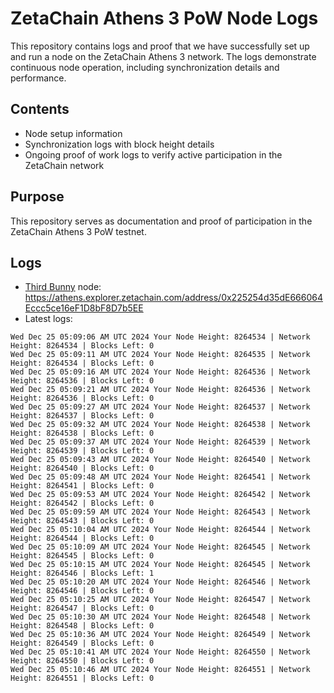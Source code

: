 # ZetaChain Athens 3 PoW Node Logs
This repository contains logs and proof that we have successfully set up and run a node on the ZetaChain Athens 3 network. The logs demonstrate continuous node operation, including synchronization details and performance.

## Contents
- Node setup information
- Synchronization logs with block height details
- Ongoing proof of work logs to verify active participation in the ZetaChain network

## Purpose
This repository serves as documentation and proof of participation in the ZetaChain Athens 3 PoW testnet.

## Logs

- [Third Bunny](https://thirdbunny.xyz/) node: https://athens.explorer.zetachain.com/address/0x225254d35dE666064Eccc5ce16eF1D8bF8D7b5EE
- Latest logs:
```
Wed Dec 25 05:09:06 AM UTC 2024 Your Node Height: 8264534 | Network Height: 8264534 | Blocks Left: 0
Wed Dec 25 05:09:11 AM UTC 2024 Your Node Height: 8264535 | Network Height: 8264534 | Blocks Left: 0
Wed Dec 25 05:09:16 AM UTC 2024 Your Node Height: 8264536 | Network Height: 8264536 | Blocks Left: 0
Wed Dec 25 05:09:21 AM UTC 2024 Your Node Height: 8264536 | Network Height: 8264536 | Blocks Left: 0
Wed Dec 25 05:09:27 AM UTC 2024 Your Node Height: 8264537 | Network Height: 8264537 | Blocks Left: 0
Wed Dec 25 05:09:32 AM UTC 2024 Your Node Height: 8264538 | Network Height: 8264538 | Blocks Left: 0
Wed Dec 25 05:09:37 AM UTC 2024 Your Node Height: 8264539 | Network Height: 8264539 | Blocks Left: 0
Wed Dec 25 05:09:43 AM UTC 2024 Your Node Height: 8264540 | Network Height: 8264540 | Blocks Left: 0
Wed Dec 25 05:09:48 AM UTC 2024 Your Node Height: 8264541 | Network Height: 8264541 | Blocks Left: 0
Wed Dec 25 05:09:53 AM UTC 2024 Your Node Height: 8264542 | Network Height: 8264542 | Blocks Left: 0
Wed Dec 25 05:09:59 AM UTC 2024 Your Node Height: 8264543 | Network Height: 8264543 | Blocks Left: 0
Wed Dec 25 05:10:04 AM UTC 2024 Your Node Height: 8264544 | Network Height: 8264544 | Blocks Left: 0
Wed Dec 25 05:10:09 AM UTC 2024 Your Node Height: 8264545 | Network Height: 8264545 | Blocks Left: 0
Wed Dec 25 05:10:15 AM UTC 2024 Your Node Height: 8264545 | Network Height: 8264546 | Blocks Left: 1
Wed Dec 25 05:10:20 AM UTC 2024 Your Node Height: 8264546 | Network Height: 8264546 | Blocks Left: 0
Wed Dec 25 05:10:25 AM UTC 2024 Your Node Height: 8264547 | Network Height: 8264547 | Blocks Left: 0
Wed Dec 25 05:10:30 AM UTC 2024 Your Node Height: 8264548 | Network Height: 8264548 | Blocks Left: 0
Wed Dec 25 05:10:36 AM UTC 2024 Your Node Height: 8264549 | Network Height: 8264549 | Blocks Left: 0
Wed Dec 25 05:10:41 AM UTC 2024 Your Node Height: 8264550 | Network Height: 8264550 | Blocks Left: 0
Wed Dec 25 05:10:46 AM UTC 2024 Your Node Height: 8264551 | Network Height: 8264551 | Blocks Left: 0
```
